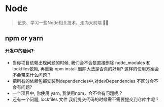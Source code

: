 # Node

> 记录、学习一些Node相关技术，走向大前端 🚀🍹

## npm or yarn

**开发中的疑问❓**:

- 当你项目依赖出现问题的时候, 我们会不会是直接删除 node_modules 和 lockfiles依赖, 再重新 npm install,删除大法是否真的好用? 这样的使用方案会不会带来什么问题？
- 把所有的依赖包都安装到dependencies中,对devDependencies 不区分会不会有问题?
- 一个项目中, 你使用 yarn, 我使用npm，会不会有问题呢？
- 还有一个问题, lockfiles 文件 我们提交代码的时候需不需要提交到仓库中呢？
